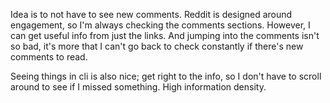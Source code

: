 Idea is to not have to see new comments. Reddit is designed around engagement, so I'm always checking the comments sections. However, I can get useful info from just the links. And jumping into the comments isn't so bad, it's more that I can't go back to check constantly if there's new comments to read.

Seeing things in cli is also nice; get right to the info, so I don't have to scroll around to see if I missed something. High information density.
